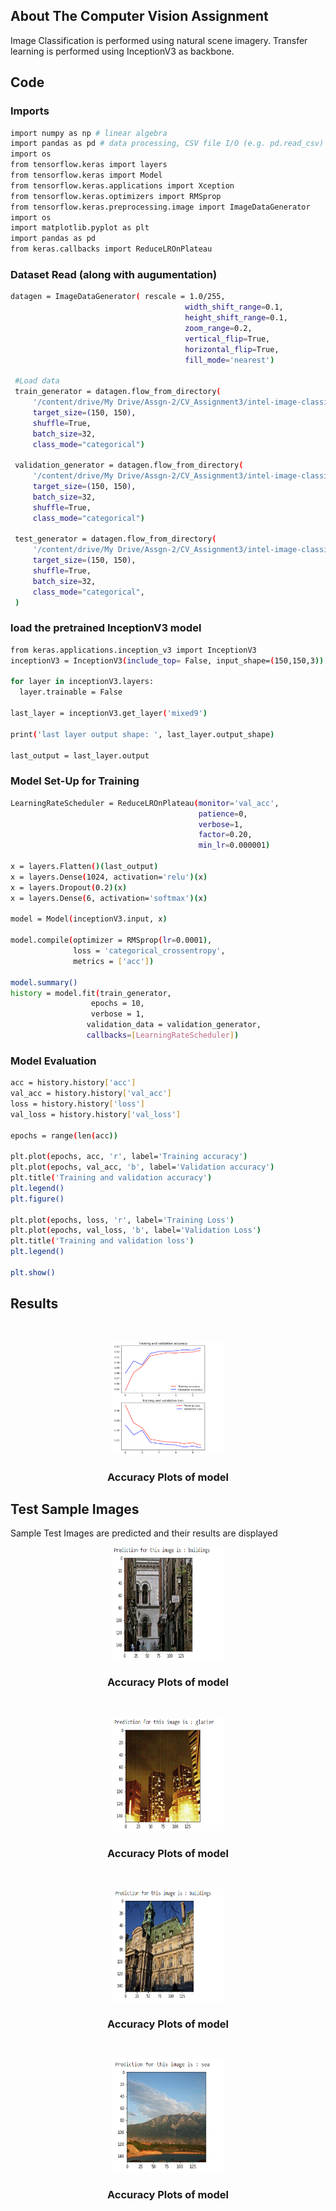 

<!-- ABOUT THE Computer Vision Assignment -->
## About The Computer Vision Assignment

Image Classification is performed using natural scene imagery. Transfer learning is performed using InceptionV3 as backbone.


<!-- Code -->
## Code


### Imports

  ```sh
  import numpy as np # linear algebra
  import pandas as pd # data processing, CSV file I/O (e.g. pd.read_csv)
  import os
  from tensorflow.keras import layers
  from tensorflow.keras import Model
  from tensorflow.keras.applications import Xception
  from tensorflow.keras.optimizers import RMSprop
  from tensorflow.keras.preprocessing.image import ImageDataGenerator
  import os
  import matplotlib.pyplot as plt
  import pandas as pd
  from keras.callbacks import ReduceLROnPlateau
  ```

### Dataset Read (along with augumentation)

   ```sh
   datagen = ImageDataGenerator( rescale = 1.0/255,
                                          width_shift_range=0.1,
                                          height_shift_range=0.1,
                                          zoom_range=0.2,
                                          vertical_flip=True,
                                          horizontal_flip=True,
                                          fill_mode='nearest')

    #Load data
    train_generator = datagen.flow_from_directory(
        '/content/drive/My Drive/Assgn-2/CV_Assignment3/intel-image-classification/seg_train/seg_train/',
        target_size=(150, 150),
        shuffle=True,
        batch_size=32,
        class_mode="categorical")

    validation_generator = datagen.flow_from_directory(
        '/content/drive/My Drive/Assgn-2/CV_Assignment3/intel-image-classification/seg_train/seg_train/',
        target_size=(150, 150),
        batch_size=32,
        shuffle=True,
        class_mode="categorical")

    test_generator = datagen.flow_from_directory(
        '/content/drive/My Drive/Assgn-2/CV_Assignment3/intel-image-classification/seg_test/seg_test/',
        target_size=(150, 150),
        shuffle=True,
        batch_size=32,
        class_mode="categorical",
    )
   ```
### load the pretrained InceptionV3 model

  ```sh
  from keras.applications.inception_v3 import InceptionV3
  inceptionV3 = InceptionV3(include_top= False, input_shape=(150,150,3))

  for layer in inceptionV3.layers:
    layer.trainable = False

  last_layer = inceptionV3.get_layer('mixed9')

  print('last layer output shape: ', last_layer.output_shape)

  last_output = last_layer.output
  ``` 

### Model Set-Up for Training

  ```sh
  LearningRateScheduler = ReduceLROnPlateau(monitor='val_acc',
                                            patience=0,
                                            verbose=1,
                                            factor=0.20,
                                            min_lr=0.000001)

  x = layers.Flatten()(last_output)
  x = layers.Dense(1024, activation='relu')(x)
  x = layers.Dropout(0.2)(x)                  
  x = layers.Dense(6, activation='softmax')(x)           

  model = Model(inceptionV3.input, x) 

  model.compile(optimizer = RMSprop(lr=0.0001), 
                loss = 'categorical_crossentropy', 
                metrics = ['acc'])

  model.summary()
  history = model.fit(train_generator,
                    epochs = 10,
                    verbose = 1,
                   validation_data = validation_generator,
                   callbacks=[LearningRateScheduler])
  ``` 
### Model Evaluation

  ```sh
  acc = history.history['acc']
  val_acc = history.history['val_acc']
  loss = history.history['loss']
  val_loss = history.history['val_loss']

  epochs = range(len(acc))

  plt.plot(epochs, acc, 'r', label='Training accuracy')
  plt.plot(epochs, val_acc, 'b', label='Validation accuracy')
  plt.title('Training and validation accuracy')
  plt.legend()
  plt.figure()

  plt.plot(epochs, loss, 'r', label='Training Loss')
  plt.plot(epochs, val_loss, 'b', label='Validation Loss')
  plt.title('Training and validation loss')
  plt.legend()

  plt.show()
  ``` 
<!-- USAGE EXAMPLES -->
## Results



<!-- PROJECT LOGO -->
<br />
<p align="center">
  <a href="https://github.com/othneildrew/Best-README-Template">
    <img src="images/accuracy.PNG" alt="Logo" width="180" height="180">
  </a>

  <h3 align="center">Accuracy Plots of model</h3>

  
</p>


<!-- ROADMAP -->
## Test Sample Images

Sample Test Images are predicted and their results are displayed
<br />
<p align="center">
  <a href="https://github.com/othneildrew/Best-README-Template">
    <img src="images/img1.PNG" alt="Logo" width="180" height="180">
  </a>

  <h3 align="center">Accuracy Plots of model</h3>

  
</p>
<br />
<p align="center">
  <a href="https://github.com/othneildrew/Best-README-Template">
    <img src="images/img2.PNG" alt="Logo" width="180" height="180">
  </a>

  <h3 align="center">Accuracy Plots of model</h3>

  
</p>
<br />
<p align="center">
  <a href="https://github.com/othneildrew/Best-README-Template">
    <img src="images/img3.PNG" alt="Logo" width="180" height="180">
  </a>

  <h3 align="center">Accuracy Plots of model</h3>

  
</p>
<br />
<p align="center">
  <a href="https://github.com/othneildrew/Best-README-Template">
    <img src="images/img4.PNG" alt="Logo" width="180" height="180">
  </a>

  <h3 align="center">Accuracy Plots of model</h3>

  
</p>

